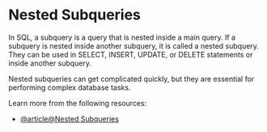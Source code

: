 # Nested Subqueries

In SQL, a subquery is a query that is nested inside a main query. If a subquery is nested inside another subquery, it is called a nested subquery. They can be used in SELECT, INSERT, UPDATE, or DELETE statements or inside another subquery.

Nested subqueries can get complicated quickly, but they are essential for performing complex database tasks.

Learn more from the following resources:

- [@article@Nested Subqueries](https://www.studysmarter.co.uk/explanations/computer-science/databases/nested-subqueries-in-sql/)